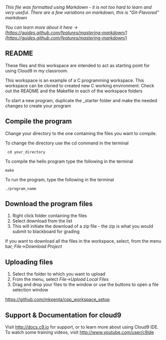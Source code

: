 *This file was formatted using Markdown - it is not too hard to learn and very useful. There are a few variations on markdown, this is "Git-Flavored" markdown*

*You can learn more about it here -> [https://guides.github.com/features/mastering-markdown/](https://guides.github.com/features/mastering-markdown/)*

## README
These files and this workspace are intended to act as starting point for using Cloud9 in my classroom.

This workspace is an example of a C programming workspace. 
This workspace can be cloned to created new C working environment. 
Check out the README and the Makefile in each of the workspace folders

To start a new program, duplicate the _starter folder and make the needed changes to create your program

## Compile the program 

Change your directory to the one containing the files you want to compile.

To change the directory use the cd command in the terminal
```
 cd your_directory
```
To compile the hello program type the following in the terminal 

```
make
```
To run the program, type the following in the terminal
```
./program_name
``` 

## Download the program files
1. Right click folder containing the files 
2. Select download from the list
3. This will initiate the download of a zip file - the zip is what you would submit to blackboard for grading

If you want to download all the files in the workspace, select, from the menu bar, *File*->*Download Project*

## Uploading files
1. Select the folder to which you want to upload
2. From the menu, select *File*->*Upload Local Files*
3. Drag and drop your files to the window or use the buttons to open a file selection window

https://github.com/mkpenta/cpp_workspace_setup

## Support & Documentation for cloud9

Visit http://docs.c9.io for support, or to learn more about using Cloud9 IDE. 
To watch some training videos, visit http://www.youtube.com/user/c9ide

